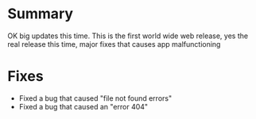 # Summary

OK big updates this time.
This is the first world wide web release, yes the real release this time, major fixes that causes app malfunctioning

# Fixes

- Fixed a bug that caused "file not found errors"
- Fixed a bug that caused an "error 404"
